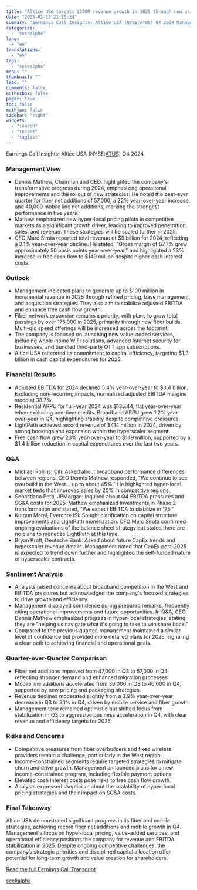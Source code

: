 ```yaml
---
title: "Altice USA targets $100M revenue growth in 2025 through new pricing and product strategies"
date: "2025-02-13 21:15:24"
summary: "Earnings Call Insights: Altice USA (NYSE:ATUS) Q4 2024 Management View Dennis Mathew, Chairman and CEO, highlighted the company's transformative progress during 2024, emphasizing operational improvements and the rollout of new strategies. He noted the best-ever quarter for fiber net additions of 57,000, a 22% year-over-year increase, and 40,000 mobile line..."
categories:
  - "seekalpha"
lang:
  - "en"
translations:
  - "en"
tags:
  - "seekalpha"
menu: ""
thumbnail: ""
lead: ""
comments: false
authorbox: false
pager: true
toc: false
mathjax: false
sidebar: "right"
widgets:
  - "search"
  - "recent"
  - "taglist"
---
```


Earnings Call Insights: Altice USA (NYSE:[ATUS](https://seekingalpha.com/symbol/ATUS "Altice USA, Inc.")) Q4 2024

### Management View

* Dennis Mathew, Chairman and CEO, highlighted the company's transformative progress during 2024, emphasizing operational improvements and the rollout of new strategies. He noted the best-ever quarter for fiber net additions of 57,000, a 22% year-over-year increase, and 40,000 mobile line net additions, marking the strongest performance in five years.
* Mathew emphasized new hyper-local pricing pilots in competitive markets as a significant growth driver, leading to improved penetration, sales, and revenue. These strategies will be scaled further in 2025.
* CFO Marc Sirota reported total revenue of $9 billion for 2024, reflecting a 3.1% year-over-year decline. He stated, "Gross margin of 67.7% grew approximately 50 basis points year-over-year," and highlighted a 23% increase in free cash flow to $149 million despite higher cash interest costs.

### Outlook

* Management indicated plans to generate up to $100 million in incremental revenue in 2025 through refined pricing, base management, and acquisition strategies. They also aim to stabilize adjusted EBITDA and enhance free cash flow growth.
* Fiber network expansion remains a priority, with plans to grow total passings by over 175,000 in 2025, primarily through new fiber builds. Multi-gig speed offerings will be increased across the footprint.
* The company is focused on launching new value-added services, including whole-home WiFi solutions, advanced Internet security for businesses, and bundled third-party OTT app subscriptions.
* Altice USA reiterated its commitment to capital efficiency, targeting $1.3 billion in cash capital expenditures for 2025.

### Financial Results

* Adjusted EBITDA for 2024 declined 5.4% year-over-year to $3.4 billion. Excluding non-recurring impacts, normalized adjusted EBITDA margins stood at 38.7%.
* Residential ARPU for full-year 2024 was $135.44, flat year-over-year when excluding one-time credits. Broadband ARPU grew 1.2% year-over-year in Q4, highlighting stability despite competitive pressures.
* LightPath achieved record revenue of $414 million in 2024, driven by strong bookings and expansion within the hyperscaler segment.
* Free cash flow grew 23% year-over-year to $149 million, supported by a $1.4 billion reduction in capital expenditures over the last two years.

### Q&A

* Michael Rollins, Citi: Asked about broadband performance differences between regions. CEO Dennis Mathew responded, "We continue to see overbuild in the West... up to about 45%." He highlighted hyper-local market tests that improved sales by 20% in competitive regions.
* Sebastiano Petti, JPMorgan: Inquired about Q4 EBITDA pressures and SG&A costs for 2025. Mathew emphasized investments in Phase 2 transformation and stated, "We expect EBITDA to stabilize in '25."
* Kutgun Maral, Evercore ISI: Sought clarification on capital structure improvements and LightPath monetization. CFO Marc Sirota confirmed ongoing evaluations of the balance sheet strategy but stated there are no plans to monetize LightPath at this time.
* Bryan Kraft, Deutsche Bank: Asked about future CapEx trends and hyperscaler revenue details. Management noted that CapEx post-2025 is expected to trend down further and highlighted the self-funded nature of hyperscaler contracts.

### Sentiment Analysis

* Analysts raised concerns about broadband competition in the West and EBITDA pressures but acknowledged the company's focused strategies to drive growth and efficiency.
* Management displayed confidence during prepared remarks, frequently citing operational improvements and future opportunities. In Q&A, CEO Dennis Mathew emphasized progress in hyper-local strategies, stating they are "helping us navigate what it's going to take to win share back."
* Compared to the previous quarter, management maintained a similar level of confidence but provided more detailed plans for 2025, signaling a clear path to achieving financial and operational goals.

### Quarter-over-Quarter Comparison

* Fiber net additions improved from 47,000 in Q3 to 57,000 in Q4, reflecting stronger demand and enhanced migration processes.
* Mobile line additions accelerated from 36,000 in Q3 to 40,000 in Q4, supported by new pricing and packaging strategies.
* Revenue declines moderated slightly from a 3.9% year-over-year decrease in Q3 to 3.1% in Q4, driven by mobile service and fiber growth.
* Management tone remained optimistic but shifted focus from stabilization in Q3 to aggressive business acceleration in Q4, with clear revenue and efficiency targets for 2025.

### Risks and Concerns

* Competitive pressures from fiber overbuilders and fixed wireless providers remain a challenge, particularly in the West region.
* Income-constrained segments require targeted strategies to mitigate churn and drive growth. Management announced plans for a new income-constrained program, including flexible payment options.
* Elevated cash interest costs pose risks to free cash flow growth.
* Analysts expressed skepticism about the scalability of hyper-local pricing strategies and their impact on SG&A costs.

### Final Takeaway

Altice USA demonstrated significant progress in its fiber and mobile strategies, achieving record fiber net additions and mobile growth in Q4. Management's focus on hyper-local pricing, value-added services, and operational efficiency positions the company for revenue and EBITDA stabilization in 2025. Despite ongoing competitive challenges, the company’s strategic priorities and disciplined capital allocation offer potential for long-term growth and value creation for shareholders.

[Read the full Earnings Call Transcript](https://seekingalpha.com/symbol/ATUS/earnings/transcripts)

[seekalpha](https://seekingalpha.com/news/4407978-altice-usa-targets-100m-revenue-growth-in-2025-through-new-pricing-and-product-strategies)
